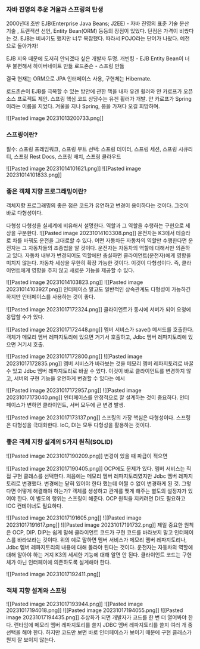 ### 자바 진영의 추운 겨울과 스프링의 탄생
2000년대 초반
EJB(Enterprise Java Beans; J2EE) - 자바 진영의 표준 기술
분산기술 , 트랜잭션 선언, Entity Bean(ORM) 등등의 장점이 있었다. 
단점은 가격이 비쌌다는 것.
EJB는 비싸기도 했지만 너무 복잡했다.
따라서 POJO라는 단어가 나왔다. 예전으로 돌아가자!

EJB 지옥 때문에 도저히 안되겠다 싶은 개발자 두명.
개빈킹 - EJB Entity Bean이 너무 불편해서 하이버네이트 만듦
로드존슨 - 스프링 만듦

결국 현재는 ORM으로 JPA 인터페이스 사용, 구현체는 Hibernate. 

로드존슨이 EJB를 극복할 수 있는 방안에 관한 책을 내자 유겐 휠러와 얀 카로프가 오픈소스 프로젝트 제안. 
스프링 핵심 코드 상당수는 유겐 휠러가 개발. 
얀 카로프가 Spring이라는 이름을 지었다. 겨울을 지나 Spring, 봄을 가져다 오길 희망하며.

![[Pasted image 20231013200733.png]]


### 스프링이란?
필수: 스프링 프레임워크, 스프링 부트
선택: 스프링 데이터, 스프링 세션, 스프링 시큐리티, 스프링 Rest Docs, 스프링 배치, 스프링 클라우드

![[Pasted image 20231014101621.png]]
![[Pasted image 20231014101833.png]]


### 좋은 객체 지향 프로그래밍이란?

객체지향 프로그래밍의 좋은 점은 코드가 유연하고 변경이 용이하다는 것이다.
그것이 바로 다형성이다.

다형성
다형성을 실세계에 비유해서 설명한다. 역할과 그 역할을 수행하는 구현으로 세상을 구분한다.
![[Pasted image 20231014103308.png]]
운전자는 K3에서 테슬라로 차를 바꿔도 운전을 그대로할 수 있다. 
어떤 자동차든 자동차의 역할만 수행한다면 운전자는 그 자동차들의 조종법을 알 것이다.
운전자는 자동차의 역할에 대해서만 의존하고 있다. 
자동차 내부가 변경되어도 역할에만 충실하면 클라이언트(운전자)에게 영향을 미치지 않는다.
자동차 세상을 무한히 확장 가능한 것이다. 이것이 다형성이다.
즉, 클라이언트에게 영향을 주지 않고 새로운 기능을 제공할 수 있다. 

![[Pasted image 20231014103823.png]]
![[Pasted image 20231014103927.png]]
인터페이스 말고도 일반적인 상속관계도 다형성이 가능하긴 하지만 인터페이스를 사용하는 것이 좋다. 

![[Pasted image 20231017172324.png]]
클라이언트가 동시에 서버가 되어 요청에 응답할 수가 있다. 

![[Pasted image 20231017172448.png]]
멤버 서비스가 save() 메서드를 호출한다. 객체가 메모리 멤버 레파지토리에 있으면 거기서 호출하고, Jdbc 멤버 레파지토리에 있으면 거기서 호출.

![[Pasted image 20231017172800.png]]
![[Pasted image 20231017172835.png]]
멤버 서비스가 바라보는 것을 메모리 멤버 레파지토리로 바꿀 수 있고 Jdbc 멤버 레파지토리로 바꿀 수 있다. 이것이 바로 클라이언트를 변경하지 않고, 서버의 구현 기능을 유연하게 변경할 수 있다는 예시

![[Pasted image 20231017172957.png]]
![[Pasted image 20231017173040.png]]
인터페이스를 안정적으로 잘 설계하는 것이 중요하다. 인터페이스가 변하면 클라이언트, 서버 모두에 큰 변경 발생. 

![[Pasted image 20231017173137.png]]
스프링의 가장 핵심은 다형성이다.
스프링은 다형성을 극대화한다. 
IoC, DI는 모두 다형성을 활용하는 것이다.

### 좋은 객체 지향 설계의 5가지 원칙(SOLID)

![[Pasted image 20231017190209.png]]
변경이 있을 때 파급이 적으면 

![[Pasted image 20231017190405.png]]
OCP에도 문제가 있다.
멤버 서비스는 직접 구현 클래스를 선택한다.
처음에는 메모리 멤버 레파지토리였지만 Jdbc 멤버 레파지토리로 변경했다.
변경에는 닫혀 있어야 한다 했는데 어쩔 수 없이 변경하게 된 것. 
그렇다면 어떻게 해결해야 하는가? 
객체를 생성하고 관계를 맺게 해주는 별도의 설정자가 있어야 한다.
이 별도의 행위는 스프링이 해준다. 
OCP 원칙을 지키려면 DI도 필요하고 IOC 컨테이너도 필요하다. 

![[Pasted image 20231017191605.png]]
![[Pasted image 20231017191617.png]]
![[Pasted image 20231017191732.png]]
제일 중요한 원칙은 OCP, DIP.
DIP는 쉽게 말해 클라이언트 코드가 구현 코드를 바라보지 말고 인터페이스를 바라보라는 것이다. 위의 예로 말하면 멤버 서비스가 메모리 멤버 레파지토리나, Jdbc 멤버 레파지토리의 내용에 대해 몰라야 된다는 것이다. 
운전자는 자동차의 역할에 대해 알아야 하는 거지 K3의 세세한 기능에 대해 알면 안 된다. 
클라이언트 코드는 구현체가 아닌 인터페이에 의존하도록 설계해야 한다. 

![[Pasted image 20231017192411.png]]

### 객체 지향 설계와 스프링
![[Pasted image 20231017193944.png]]
![[Pasted image 20231017194018.png]]
![[Pasted image 20231017194055.png]]
![[Pasted image 20231017194435.png]]
추상화가 되면 개발자가 코드를 한 번 더 열어봐야 한다.
런타임에 메모리 멤버 레파지토리를 쓸지 JDBC 멤버 레파지토리를 쓸지 여러 개 중 선택을 해야 한다. 하지만 코드만 보면 바로 인터페이스가 보이기 때문에 구현 클래스가 뭔지 잘 보이지 않는다. 